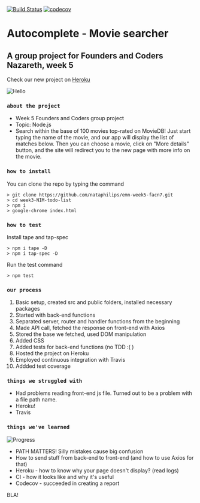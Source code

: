 [![Build Status](https://travis-ci.com/nataphilips/emn-week5-facn7.svg?branch=master)](https://travis-ci.com/nataphilips/emn-week5-facn7)
[![codecov](https://codecov.io/gh/nataphilips/emn-week5-facn7/branch/master/graph/badge.svg)](https://codecov.io/gh/nataphilips/emn-week5-facn7)

# Autocomplete - Movie searcher
## A group project for Founders and Coders Nazareth, week 5
Check our new project on [Heroku](https://facn7-week5-api.herokuapp.com/)

![Hello](https://media.giphy.com/media/3o7rc0qU6m5hneMsuc/giphy.gif)

### `about the project`

* Week 5 Founders and Coders group project
* Topic: Node.js
* Search within the base of 100 movies top-rated on MovieDB! Just start typing the name of the movie, and our app will display the list of matches below. Then you can choose a movie, click on "More details" button, and the site will redirect you to the new page with more info on the movie.

### `how to install`

You can clone the repo by typing the command

```console
> git clone https://github.com/nataphilips/emn-week5-facn7.git
> cd week3-NIM-todo-list
> npm i
> google-chrome index.html
```
### `how to test`

Install tape and tap-spec

```console
> npm i tape -D
> npm i tap-spec -D
```

Run the test command

```console
> npm test
```

### `our process`
 1) Basic setup, created src and public folders, installed necessary packages
 2) Started with back-end functions
 3) Separated server, router and handler functions from the beginning
 4) Made API call, fetched the response on front-end with Axios
 5) Stored the base we fetched, used DOM manipulation
 6) Added CSS
 7) Added tests for back-end functions (no TDD :( )
 8) Hosted the project on Heroku
 9) Employed continuous integration with Travis
 10) Addded test coverage
 

### `things we struggled with`

* Had problems reading front-end js file. Turned out to be a problem with a file path name.
* Heroku!
* Travis

### `things we've learned`

![Progress](https://media.giphy.com/media/3ofT5S2jG9fFknAmNW/giphy.gif)

* PATH MATTERS! Silly mistakes cause big confusion
* How to send stuff from back-end to front-end (and how to use Axios for that)
* Heroku - how to know why your page doesn't display? (read logs)
* CI - how it looks like and why it's useful
* Codecov - succeeded in creating a report

 
BLA!

